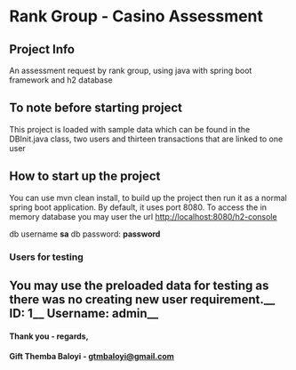 # Rank Group - Casino Assessment

## Project Info
An assessment request by rank group, using java with spring boot framework and h2 database

## To note before starting project
This project is loaded with sample data which can be found in the DBInit.java class, two users and thirteen transactions that are linked to one user

## How to start up the project 
You can use mvn clean install, to build up the project then run it as a normal spring boot application. By default, it uses port 8080.
To access the in memory database you may user the url [http://localhost:8080/h2-console](http://localhost:8080/h2-console)

db username **sa**
db password: **password**

### Users for testing
You may use the preloaded data for testing as there was no creating new user requirement.__
ID: **1**__
Username: **admin**__
---
#### Thank you - regards,
#### **Gift Themba Baloyi - gtmbaloyi@gmail.com**